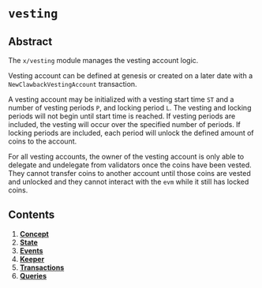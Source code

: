 <!--
order: 0
title: "Vesting Overview"
parent:
  title: "vesting"
-->

# `vesting`

## Abstract

The `x/vesting` module manages the vesting account logic.

Vesting account can be defined at genesis or created on a later date with a `NewClawbackVestingAccount` transaction.

A vesting account may be initialized with a vesting start time `ST` and a number of vesting periods `P`, and locking period `L`. The vesting and locking periods will not begin until start time is reached. If vesting periods are included, the vesting will occur over the specified number of periods. If locking periods are included, each period will unlock the defined amount of coins to the account.

For all vesting accounts, the owner of the vesting account is only able to delegate and undelegate from validators once the coins have been vested. 
They cannot transfer coins to another account until those coins are vested and unlocked and they cannot interact with the `evm` while it still has locked coins.

## Contents

1. **[Concept](01_concepts.md)**
2. **[State](02_state.md)**
3. **[Events](03_events.md)**
4. **[Keeper](04_keeper.md)**
5. **[Transactions](05_transactions.md)**
6. **[Queries](06_queries.md)**
